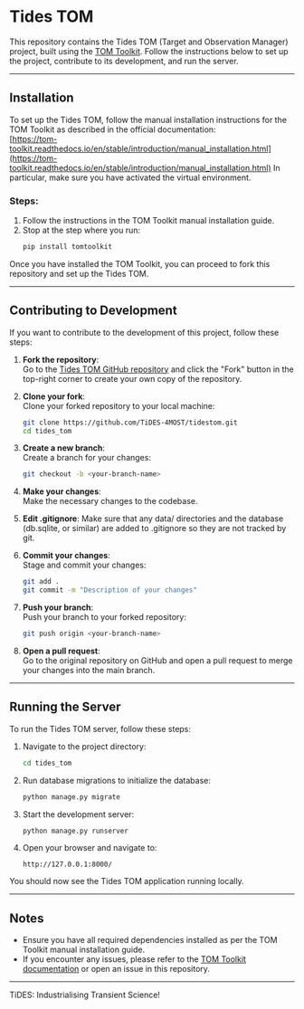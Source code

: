 # Tides TOM

This repository contains the Tides TOM (Target and Observation Manager) project, built using the [TOM Toolkit](https://tom-toolkit.readthedocs.io/en/stable/). Follow the instructions below to set up the project, contribute to its development, and run the server.

---

## Installation

To set up the Tides TOM, follow the manual installation instructions for the TOM Toolkit as described in the official documentation:  
[https://tom-toolkit.readthedocs.io/en/stable/introduction/manual_installation.html](https://tom-toolkit.readthedocs.io/en/stable/introduction/manual_installation.html)
In particular, make sure you have activated the virtual environment.

### Steps:
1. Follow the instructions in the TOM Toolkit manual installation guide.
2. Stop at the step where you run:
    ```bash
    pip install tomtoolkit
    ```

Once you have installed the TOM Toolkit, you can proceed to fork this repository and set up the Tides TOM.

---

## Contributing to Development

If you want to contribute to the development of this project, follow these steps:

1. **Fork the repository**:  
   Go to the [Tides TOM GitHub repository](https://github.com/TiDES-4MOST/tidestom.git) and click the "Fork" button in the top-right corner to create your own copy of the repository.

2. **Clone your fork**:  
   Clone your forked repository to your local machine:
    ```bash
    git clone https://github.com/TiDES-4MOST/tidestom.git
    cd tides_tom
    ```

3. **Create a new branch**:  
   Create a branch for your changes:
    ```bash
    git checkout -b <your-branch-name>
    ```

4. **Make your changes**:  
   Make the necessary changes to the codebase.

5. **Edit .gitignore**:
   Make sure that any data/ directories and the database (db.sqlite, or similar) are added to .gitignore so they are not tracked by git.

6. **Commit your changes**:  
   Stage and commit your changes:
    ```bash
    git add .
    git commit -m "Description of your changes"
    ```

7. **Push your branch**:  
   Push your branch to your forked repository:
    ```bash
    git push origin <your-branch-name>
    ```

8. **Open a pull request**:  
   Go to the original repository on GitHub and open a pull request to merge your changes into the main branch.

---

## Running the Server

To run the Tides TOM server, follow these steps:

1. Navigate to the project directory:
    ```bash
    cd tides_tom
    ```

2. Run database migrations to initialize the database:
    ```bash
    python manage.py migrate
    ```

3. Start the development server:
    ```bash
    python manage.py runserver
    ```

4. Open your browser and navigate to:
    ```
    http://127.0.0.1:8000/
    ```

You should now see the Tides TOM application running locally.

---

## Notes

- Ensure you have all required dependencies installed as per the TOM Toolkit manual installation guide.
- If you encounter any issues, please refer to the [TOM Toolkit documentation](https://tom-toolkit.readthedocs.io/en/stable/) or open an issue in this repository.

---

TiDES: Industrialising Transient Science!